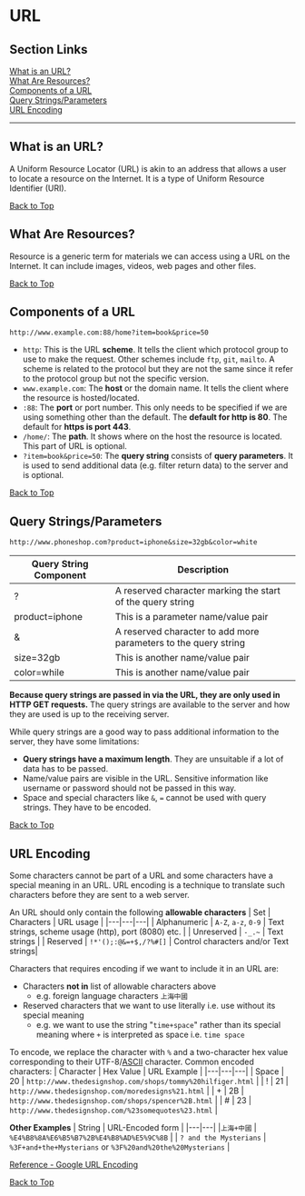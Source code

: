 # URL
## Section Links

[What is an URL?](#what-is-an-url)\
[What Are Resources?](#what-are-resources)\
[Components of a URL](#components-of-a-url)\
[Query Strings/Parameters](#query-stringsparameters)\
[URL Encoding](#url-encoding)

---

## What is an URL?
A Uniform Resource Locator (URL) is akin to an address that allows a user to
locate a resource on the Internet. It is a type of Uniform Resource Identifier
(URI).

[Back to Top](#section-links)


## What Are Resources?
Resource is a generic term for materials we can access using a URL on the
Internet. It can include images, videos, web pages and other files.

[Back to Top](#section-links)


## Components of a URL
```plaintext
http://www.example.com:88/home?item=book&price=50
```
- `http`: This is the URL **scheme**. It tells the client which protocol group
to use to make the request. Other schemes include `ftp`, `git`, `mailto`. 
A scheme is related to the protocol but they are not the same since it refer
to the protocol group but not the specific version.
- `www.example.com`: The **host** or the domain name. It tells the client
where the resource is hosted/located.
- `:88`: The **port** or port number. This only needs to be specified if we
are using something other than the default. The **default for http is 80**. 
The default for **https is port 443**.
- `/home/`: The **path**. It shows where on the host the resource is located.
This part of URL is optional.
- `?item=book&price=50`: The **query string** consists of **query
parameters**. It is used to send additional data (e.g. filter return data)
to the server and is optional.

[Back to Top](#section-links)


## Query Strings/Parameters
```plaintext
http://www.phoneshop.com?product=iphone&size=32gb&color=white
```
| Query String Component | Description |
|---|---|
| ? | A reserved character marking the start of the query string | 
| product=iphone | This is a parameter name/value pair |
| & | A reserved character to add more parameters to the query string |
| size=32gb | This is another name/value pair |
| color=while | This is another name/value pair |

**Because query strings are passed in via the URL, they are only used in HTTP
GET requests.** The query strings are available to the server and how they are
used is up to the receiving server.

While query strings are a good way to pass additional information to the
server, they have some limitations:
- **Query strings have a maximum length**. They are unsuitable if a lot of data
has to be passed.
- Name/value pairs are visible in the URL. Sensitive information like username
or password should not be passed in this way.
- Space and special characters like `&`, `=` cannot be used with query
strings. They have to be encoded.

[Back to Top](#section-links)


## URL Encoding
Some characters cannot be part of a URL and some characters have a special meaning in an URL. URL encoding is a technique to translate such characters before they are sent to a web server. 

An URL should only contain the following **allowable characters**
| Set | Characters | URL usage |
|---|---|---|
| Alphanumeric | `A-Z`, `a-z`, `0-9` | Text strings, scheme usage (http), port (8080) etc. |
| Unreserved | `-_.~` | Text strings |
| Reserved | `!*'();:@&=+$,/?%#[]` | Control characters and/or Text strings|

Characters that requires encoding if we want to include it in an URL are:
- Characters **not in** list of allowable characters above
  - e.g. foreign language characters `上海中國`
- Reserved characters that we want to use literally i.e. use without its special meaning
  - e.g. we want to use the string "`time+space`" rather than its special meaning where `+` is interpreted as space i.e. `time space` 

To encode, we replace the character with `%` and a two-character hex value corresponding to their UTF-8/[ASCII](https://www.asciitable.com/) character. Common encoded characters:
| Character | Hex Value | URL Example |
|---|---|---|
| Space | 20 | `http://www.thedesignshop.com/shops/tommy%20hilfiger.html` |
| ! | 21 | `http://www.thedesignshop.com/moredesigns%21.html` |
| + | 2B | `http://www.thedesignshop.com/shops/spencer%2B.html` |
| # | 23 | `http://www.thedesignshop.com/%23somequotes%23.html` |

**Other Examples**
| String | URL-Encoded form |
|---|---|
|`上海+中國` | `%E4%B8%8A%E6%B5%B7%2B%E4%B8%AD%E5%9C%8B` |
| `? and the Mysterians` | `%3F+and+the+Mysterians` or `%3F%20and%20the%20Mysterians` |

[Reference - Google URL Encoding](https://developers.google.com/maps/url-encoding)

[Back to Top](#section-links)
